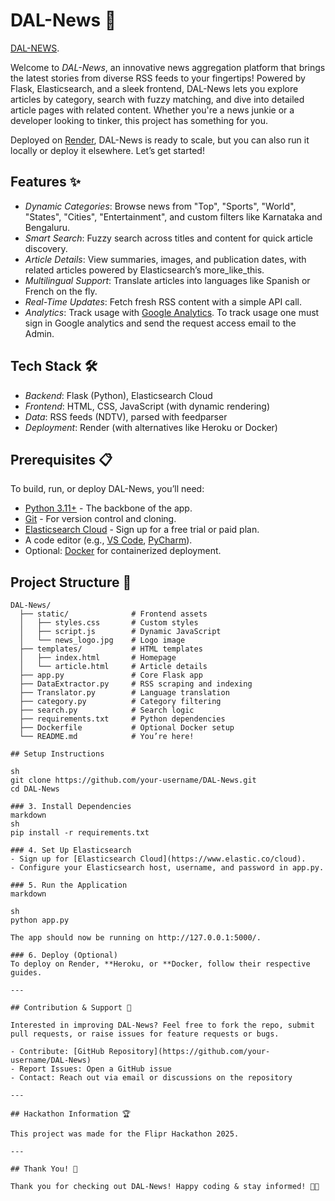 # DAL-News 📰
[DAL-NEWS](https://news-agent.onrender.com).

Welcome to *DAL-News*, an innovative news aggregation platform that brings the latest stories from diverse RSS feeds to your fingertips! Powered by Flask, Elasticsearch, and a sleek frontend, DAL-News lets you explore articles by category, search with fuzzy matching, and dive into detailed article pages with related content. Whether you're a news junkie or a developer looking to tinker, this project has something for you.

Deployed on [Render](https://render.com/), DAL-News is ready to scale, but you can also run it locally or deploy it elsewhere. Let’s get started!

## Features ✨

- *Dynamic Categories*: Browse news from "Top", "Sports", "World", "States", "Cities", "Entertainment", and custom filters like Karnataka and Bengaluru.
- *Smart Search*: Fuzzy search across titles and content for quick article discovery.
- *Article Details*: View summaries, images, and publication dates, with related articles powered by Elasticsearch’s more_like_this.
- *Multilingual Support*: Translate articles into languages like Spanish or French on the fly.
- *Real-Time Updates*: Fetch fresh RSS content with a simple API call.
- *Analytics*: Track usage with [Google Analytics](https://analytics.google.com/analytics/web/?authuser=1#/p479341129/realtime/overview?params=_u..nav%3Dmaui%26_u..comparisons%3D%5B%7B%22savedComparisonId%22:%2210304435997%22,%22name%22:%22All%20Users%22,%22isEnabled%22:true,%22filters%22:%5B%5D,%22systemDefinedSavedComparisonType%22:8,%22isSystemDefined%22:true%7D%5D). To track usage one must sign in Google analytics and send the request access email to the Admin.

## Tech Stack 🛠

- *Backend*: Flask (Python), Elasticsearch Cloud
- *Frontend*: HTML, CSS, JavaScript (with dynamic rendering)
- *Data*: RSS feeds (NDTV), parsed with feedparser
- *Deployment*: Render (with alternatives like Heroku or Docker)

## Prerequisites 📋

To build, run, or deploy DAL-News, you’ll need:
- [Python 3.11+](https://www.python.org/downloads/) - The backbone of the app.
- [Git](https://git-scm.com/downloads) - For version control and cloning.
- [Elasticsearch Cloud](https://www.elastic.co/cloud) - Sign up for a free trial or paid plan.
- A code editor (e.g., [VS Code](https://code.visualstudio.com/), [PyCharm](https://www.jetbrains.com/pycharm/)).
- Optional: [Docker](https://www.docker.com/get-started) for containerized deployment.

## Project Structure 🌳

```plaintext
DAL-News/
  ├── static/              # Frontend assets
  │   ├── styles.css       # Custom styles
  │   ├── script.js        # Dynamic JavaScript
  │   └── news_logo.jpg    # Logo image
  ├── templates/           # HTML templates
  │   ├── index.html       # Homepage
  │   └── article.html     # Article details
  ├── app.py               # Core Flask app
  ├── DataExtractor.py     # RSS scraping and indexing
  ├── Translator.py        # Language translation
  ├── category.py          # Category filtering
  ├── search.py            # Search logic
  ├── requirements.txt     # Python dependencies
  ├── Dockerfile           # Optional Docker setup
  └── README.md            # You’re here!

## Setup Instructions

sh
git clone https://github.com/your-username/DAL-News.git
cd DAL-News

### 3. Install Dependencies
markdown
sh
pip install -r requirements.txt

### 4. Set Up Elasticsearch
- Sign up for [Elasticsearch Cloud](https://www.elastic.co/cloud).
- Configure your Elasticsearch host, username, and password in app.py.

### 5. Run the Application
markdown

sh
python app.py

The app should now be running on http://127.0.0.1:5000/.

### 6. Deploy (Optional)
To deploy on Render, **Heroku, or **Docker, follow their respective guides.

---

## Contribution & Support 🌟

Interested in improving DAL-News? Feel free to fork the repo, submit pull requests, or raise issues for feature requests or bugs.

- Contribute: [GitHub Repository](https://github.com/your-username/DAL-News)
- Report Issues: Open a GitHub issue
- Contact: Reach out via email or discussions on the repository

---

## Hackathon Information 🏆

This project was made for the Flipr Hackathon 2025.

---

## Thank You! 🎉

Thank you for checking out DAL-News! Happy coding & stay informed! 📰🚀
